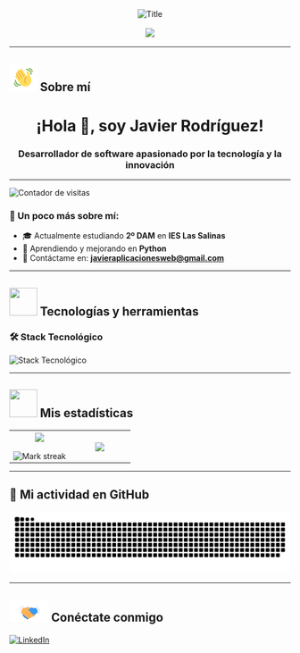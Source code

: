 <div align="center">
  <img src="https://readme-typing-svg.herokuapp.com?font=Architects+Daughter&color=%2338C2FF&size=50&center=true&vCenter=true&height=60&width=600&lines=Heyyy!+I'm+Javier+Rodr%C3%ADguez;Bienvenido+a+mi+perfil!" alt="Title">
</div>

<br>

<div align="center">
    <img src="https://github.com/user-attachments/assets/cbf598e5-5d80-44f2-a3f3-a743d5fdb873" height="120px" />
</div>

---

## <img src="https://raw.githubusercontent.com/ashu-guo/ashu-guo/main/assets/wave.gif" width="50px" height="50px"></img> Sobre mí

<h1 align="center">¡Hola 👋, soy Javier Rodríguez!</h1>
<h3 align="center">Desarrollador de software apasionado por la tecnología y la innovación</h3>

<hr>

<p align="left"> <img src="https://komarev.com/ghpvc/?username=Javiiiii11&label=Profile%20views&color=0e75b6&style=flat" alt="Contador de visitas" /> </p>

### 📌 Un poco más sobre mí:
- 🎓 Actualmente estudiando **2º DAM** en **IES Las Salinas**  
- 🚀 Aprendiendo y mejorando en **Python**  
- 📧 Contáctame en: **javieraplicacionesweb@gmail.com**  

---

## <img src="https://media.giphy.com/media/M4NykXxUE0HAcK7UJ6/giphy.gif" width="50px" height="50px"></img> Tecnologías y herramientas  

### 🛠️ Stack Tecnológico  
<p align="left">
  <img src="https://go-skill-icons.vercel.app/api/icons?i=java,python,flask,angular,js,html,css,mysql,sqlite,oracle,kotlin,jetpackcompose" alt="Stack Tecnológico"/>
</p>

---

## <img src="https://media2.giphy.com/media/QssGEmpkyEOhBCb7e1/giphy.gif?cid=ecf05e47a0n3gi1bfqntqmob8g9aid1oyj2wr3ds3mg700bl&rid=giphy.gif" width="50px" height="50px"> Mis estadísticas

<table align="center">
<tr border="none">
<td width="50%" align="center">

  <img  align="center"  src="https://github-readme-stats.vercel.app/api?username=Javiiiii11&theme=chartreuse-dark&show_icons=true&count_private=true" />
  <br></br>
  <img  title="🔥 Get streak stats for your profile at git.io/streak-stats" alt="Mark streak" src="https://github-readme-streak-stats.herokuapp.com/?user=Javiiiii11&theme=chartreuse-dark&hide_border=false" /> 
</td>
<td width="50%" align="center">

  <img  align="center"  src="https://github-readme-stats.anuraghazra1.vercel.app/api/top-langs/?username=Javiiiii11&theme=chartreuse-dark&hide_border=false&no-bg=true&no-frame=true&langs_count=10"/>

  </td>
</tr>
</table>

---

## 🐍 Mi actividad en GitHub

<p align="center">
    <picture>
      <source media="(prefers-color-scheme: dark)" srcset="https://raw.githubusercontent.com/Javiiiii11/Javiiiii11/master/github-contribution-grid-snake.svg">
      <source media="(prefers-color-scheme: light)" srcset="https://raw.githubusercontent.com/Javiiiii11/Javiiiii11/master/github-contribution-grid-snake.svg">
      <img alt="GitHub contribution grid snake animation" src="https://raw.githubusercontent.com/Javiiiii11/Javiiiii11/master/github-contribution-grid-snake.svg">
    </picture>
</p>

---

## <img src='https://raw.githubusercontent.com/ashu-guo/ashu-guo/main/assets/handshake.gif' width="70px" height="40px"> Conéctate conmigo  
<a href="https://www.linkedin.com/in/javier-rodr%C3%ADguez-181701250/" target="_blank">
  <img align="center" src="https://raw.githubusercontent.com/rahuldkjain/github-profile-readme-generator/master/src/images/icons/Social/linked-in-alt.svg" alt="LinkedIn" height="30" width="40" />
</a>
